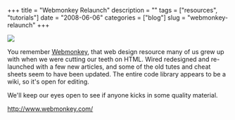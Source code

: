 +++
title = "Webmonkey Relaunch"
description = ""
tags = ["resources", "tutorials"]
date = "2008-06-06"
categories = ["blog"]
slug = "webmonkey-relaunch"
+++



  <div class="notebook-screenshot"><a href="http://www.webmonkey.com/"><img src="//konigi.com/media/bluga/wt48493adf074ff.jpg"/></a></div><p>You remember <a href="http://www.webmonkey.com/">Webmonkey</a>, that web design resource many of us grew up with when we were cutting our teeth on HTML. Wired redesigned and re-launched with a few new articles, and some of the old tutes and cheat sheets seem to have been updated. The entire code library appears to be a wiki, so it's open for editing. </p>
<p>We'll keep our eyes open to see if anyone kicks in some quality material.</p>
    
  <a href="http://www.webmonkey.com/">http://www.webmonkey.com/</a>
